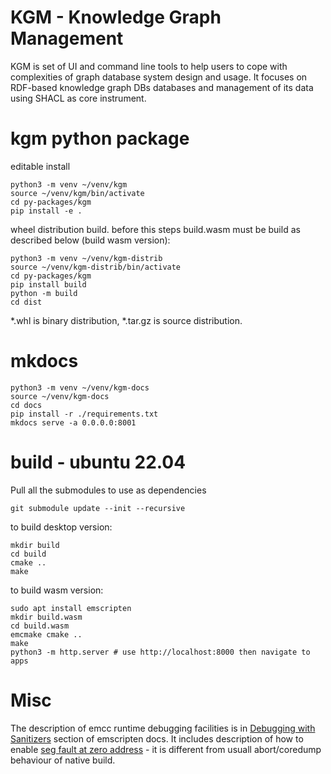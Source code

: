 # KGM - Knowledge Graph Management

KGM is set of UI and command line tools to help users to cope with complexities of graph database system design and usage.
It focuses on RDF-based knowledge graph DBs databases and management of its data using SHACL as core instrument.

# kgm python package

editable install

```
python3 -m venv ~/venv/kgm
source ~/venv/kgm/bin/activate
cd py-packages/kgm
pip install -e .
```

wheel distribution build. before this steps build.wasm must be build as described below (build wasm version):
```
python3 -m venv ~/venv/kgm-distrib
source ~/venv/kgm-distrib/bin/activate
cd py-packages/kgm
pip install build
python -m build
cd dist
```

*.whl is binary distribution, *.tar.gz is source distribution.


# mkdocs

```
python3 -m venv ~/venv/kgm-docs
source ~/venv/kgm-docs
cd docs
pip install -r ./requirements.txt
mkdocs serve -a 0.0.0.0:8001
```

# build - ubuntu 22.04

Pull all the submodules to use as dependencies

```
git submodule update --init --recursive
```

to build desktop version:

```
mkdir build
cd build
cmake ..
make
```

to build wasm version:
```
sudo apt install emscripten
mkdir build.wasm
cd build.wasm
emcmake cmake ..
make
python3 -m http.server # use http://localhost:8000 then navigate to apps
```

# Misc

The description of emcc runtime debugging facilities is in [Debugging with Sanitizers](https://emscripten.org/docs/debugging/Sanitizers.html#debugging-with-sanitizers) section of emscripten docs. It includes description of how to enable [seg fault at zero address](https://emscripten.org/docs/debugging/Sanitizers.html#catching-null-dereference) - it is different from usuall abort/coredump behaviour of native build.
